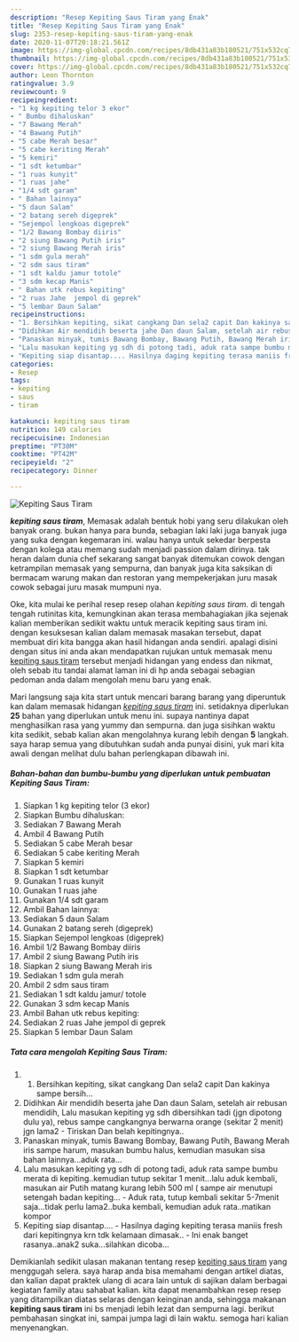 ```yaml
---
description: "Resep Kepiting Saus Tiram yang Enak"
title: "Resep Kepiting Saus Tiram yang Enak"
slug: 2353-resep-kepiting-saus-tiram-yang-enak
date: 2020-11-07T20:18:21.561Z
image: https://img-global.cpcdn.com/recipes/8db431a83b180521/751x532cq70/kepiting-saus-tiram-foto-resep-utama.jpg
thumbnail: https://img-global.cpcdn.com/recipes/8db431a83b180521/751x532cq70/kepiting-saus-tiram-foto-resep-utama.jpg
cover: https://img-global.cpcdn.com/recipes/8db431a83b180521/751x532cq70/kepiting-saus-tiram-foto-resep-utama.jpg
author: Leon Thornton
ratingvalue: 3.9
reviewcount: 9
recipeingredient:
- "1 kg kepiting telor 3 ekor"
- " Bumbu dihaluskan"
- "7 Bawang Merah"
- "4 Bawang Putih"
- "5 cabe Merah besar"
- "5 cabe keriting Merah"
- "5 kemiri"
- "1 sdt ketumbar"
- "1 ruas kunyit"
- "1 ruas jahe"
- "1/4 sdt garam"
- " Bahan lainnya"
- "5 daun Salam"
- "2 batang sereh digeprek"
- "Sejempol lengkoas digeprek"
- "1/2 Bawang Bombay diiris"
- "2 siung Bawang Putih iris"
- "2 siung Bawang Merah iris"
- "1 sdm gula merah"
- "2 sdm saus tiram"
- "1 sdt kaldu jamur totole"
- "3 sdm kecap Manis"
- " Bahan utk rebus kepiting"
- "2 ruas Jahe  jempol di geprek"
- "5 lembar Daun Salam"
recipeinstructions:
- "1. Bersihkan kepiting, sikat cangkang Dan sela2 capit Dan kakinya sampe bersih..."
- "Didihkan Air mendidih beserta jahe Dan daun Salam, setelah air rebusan mendidih, Lalu masukan kepiting yg sdh dibersihkan tadi (jgn dipotong dulu ya), rebus sampe cangkangnya berwarna orange (sekitar 2 menit) jgn lama2 Tiriskan Dan belah kepitingnya.."
- "Panaskan minyak, tumis Bawang Bombay, Bawang Putih, Bawang Merah iris sampe harum, masukan bumbu halus, kemudian masukan sisa bahan lainnya...aduk rata..."
- "Lalu masukan kepiting yg sdh di potong tadi, aduk rata sampe bumbu merata di kepiting..kemudian tutup sekitar 1 menit...lalu aduk kembali, masukan air Putih matang kurang lebih 500 ml ( sampe air menutupi setengah badan kepiting... Aduk rata, tutup kembali sekitar 5-7menit saja...tidak perlu lama2..buka kembali, kemudian aduk rata..matikan kompor"
- "Kepiting siap disantap.... Hasilnya daging kepiting terasa maniis fresh dari kepitingnya krn tdk kelamaan dimasak.. Ini enak banget rasanya..anak2 suka...silahkan dicoba..."
categories:
- Resep
tags:
- kepiting
- saus
- tiram

katakunci: kepiting saus tiram 
nutrition: 149 calories
recipecuisine: Indonesian
preptime: "PT30M"
cooktime: "PT42M"
recipeyield: "2"
recipecategory: Dinner

---
```



![Kepiting Saus Tiram](https://img-global.cpcdn.com/recipes/8db431a83b180521/751x532cq70/kepiting-saus-tiram-foto-resep-utama.jpg)

<b><i>kepiting saus tiram</i></b>, Memasak adalah bentuk hobi yang seru dilakukan oleh banyak orang. bukan hanya para bunda, sebagian laki laki juga banyak juga yang suka dengan kegemaran ini. walau hanya untuk sekedar berpesta dengan kolega atau memang sudah menjadi passion dalam dirinya. tak heran dalam dunia chef sekarang sangat banyak ditemukan cowok dengan ketrampilan memasak yang sempurna, dan banyak juga kita saksikan di bermacam warung makan dan restoran yang mempekerjakan juru masak cowok sebagai juru masak mumpuni nya.



Oke, kita mulai ke perihal resep resep olahan <i>kepiting saus tiram</i>. di tengah tengah rutinitas kita, kemungkinan akan terasa membahagiakan jika sejenak kalian memberikan sedikit waktu untuk meracik kepiting saus tiram ini. dengan kesuksesan kalian dalam memasak masakan tersebut, dapat membuat diri kita bangga akan hasil hidangan anda sendiri. apalagi disini dengan situs ini anda akan mendapatkan rujukan untuk memasak menu <u>kepiting saus tiram</u> tersebut menjadi hidangan yang endess dan nikmat, oleh sebab itu tandai alamat laman ini di hp anda sebagai sebagian pedoman anda dalam mengolah menu baru yang enak.


Mari langsung saja kita start untuk mencari barang barang yang diperuntuk kan dalam memasak hidangan <u><i>kepiting saus tiram</i></u> ini. setidaknya diperlukan <b>25</b> bahan yang diperlukan untuk menu ini. supaya nantinya dapat menghasilkan rasa yang yummy dan sempurna. dan juga sisihkan waktu kita sedikit, sebab kalian akan mengolahnya kurang lebih dengan <b>5</b> langkah. saya harap semua yang dibutuhkan sudah anda punyai disini, yuk mari kita awali dengan melihat dulu bahan perlengkapan dibawah ini.

<!--inarticleads1-->

##### Bahan-bahan dan bumbu-bumbu yang diperlukan untuk pembuatan Kepiting Saus Tiram:

1. Siapkan 1 kg kepiting telor (3 ekor)
1. Siapkan  Bumbu dihaluskan:
1. Sediakan 7 Bawang Merah
1. Ambil 4 Bawang Putih
1. Sediakan 5 cabe Merah besar
1. Sediakan 5 cabe keriting Merah
1. Siapkan 5 kemiri
1. Siapkan 1 sdt ketumbar
1. Gunakan 1 ruas kunyit
1. Gunakan 1 ruas jahe
1. Gunakan 1/4 sdt garam
1. Ambil  Bahan lainnya:
1. Sediakan 5 daun Salam
1. Gunakan 2 batang sereh (digeprek)
1. Siapkan Sejempol lengkoas (digeprek)
1. Ambil 1/2 Bawang Bombay diiris
1. Ambil 2 siung Bawang Putih iris
1. Siapkan 2 siung Bawang Merah iris
1. Sediakan 1 sdm gula merah
1. Ambil 2 sdm saus tiram
1. Sediakan 1 sdt kaldu jamur/ totole
1. Gunakan 3 sdm kecap Manis
1. Ambil  Bahan utk rebus kepiting:
1. Sediakan 2 ruas Jahe  jempol di geprek
1. Siapkan 5 lembar Daun Salam




<!--inarticleads2-->

##### Tata cara mengolah Kepiting Saus Tiram:

1. 1. Bersihkan kepiting, sikat cangkang Dan sela2 capit Dan kakinya sampe bersih...
1. Didihkan Air mendidih beserta jahe Dan daun Salam, setelah air rebusan mendidih, Lalu masukan kepiting yg sdh dibersihkan tadi (jgn dipotong dulu ya), rebus sampe cangkangnya berwarna orange (sekitar 2 menit) jgn lama2 - Tiriskan Dan belah kepitingnya..
1. Panaskan minyak, tumis Bawang Bombay, Bawang Putih, Bawang Merah iris sampe harum, masukan bumbu halus, kemudian masukan sisa bahan lainnya...aduk rata...
1. Lalu masukan kepiting yg sdh di potong tadi, aduk rata sampe bumbu merata di kepiting..kemudian tutup sekitar 1 menit...lalu aduk kembali, masukan air Putih matang kurang lebih 500 ml ( sampe air menutupi setengah badan kepiting... - Aduk rata, tutup kembali sekitar 5-7menit saja...tidak perlu lama2..buka kembali, kemudian aduk rata..matikan kompor
1. Kepiting siap disantap.... - Hasilnya daging kepiting terasa maniis fresh dari kepitingnya krn tdk kelamaan dimasak.. - Ini enak banget rasanya..anak2 suka...silahkan dicoba...




Demikianlah sedikit ulasan makanan tentang resep <u>kepiting saus tiram</u> yang menggugah selera. saya harap anda bisa memahami dengan artikel diatas, dan kalian dapat praktek ulang di acara lain untuk di sajikan dalam berbagai kegiatan family atau sahabat kalian. kita dapat menambahkan resep resep yang ditampilkan diatas selaras dengan keinginan anda, sehingga makanan <b>kepiting saus tiram</b> ini bs menjadi lebih lezat dan sempurna lagi. berikut pembahasan singkat ini, sampai jumpa lagi di lain waktu. semoga hari kalian menyenangkan.

